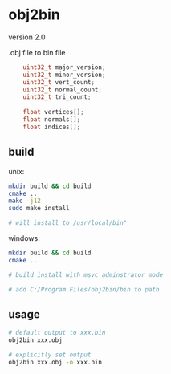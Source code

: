 # obj2bin

version 2.0

.obj file to bin file 

```cpp
    uint32_t major_version;
    uint32_t minor_version;
    uint32_t vert_count;
    uint32_t normal_count;
    uint32_t tri_count;
    
    float vertices[];
    float normals[];
    float indices[];
```

## build

unix: 
```bash
mkdir build && cd build
cmake ..
make -j12
sudo make install

# will install to /usr/local/bin"

```

windows:
```bash
mkdir build && cd build
cmake ..

# build install with msvc adminstrator mode

# add C:/Program Files/obj2bin/bin to path

```

## usage

```bash
# default output to xxx.bin
obj2bin xxx.obj

# explicitly set output
obj2bin xxx.obj -o xxx.bin
```